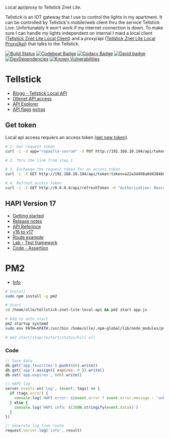 Local api/proxy to Tellstick Znet Lite.

Tellstick is an IOT gateway that I use to control the lights in my apartment. It can be controlled by Tellstick's mobile/web client thru the service Tellstick Live. Unfortunately it won't work if my internet connection is down. To make sure I can handle my lights independent on internal I maid a local client ([Tellstick Znet Lite Local Client](https://github.com/ropaolle/tellstick-znet-lite-local)) and a proxy/api ([Tellstick Znet Lite Local Proxy/Api](https://github.com/ropaolle/tellstick-znet-lite-local-api)) that talks to the Tellstick.

[![Build Status](https://travis-ci.org/ropaolle/tellstick-znet-lite-local-api.svg?branch=master)](https://travis-ci.org/ropaolle/tellstick-znet-lite-local-api)
[![Codebeat Badge](https://codebeat.co/badges/3f625aac-2701-41b1-954b-a83baf42ab2e)](https://codebeat.co/projects/github-com-ropaolle-tellstick-znet-lite-local-api-master)
[![Codacy Badge](https://api.codacy.com/project/badge/Grade/c589a35dd9af482ebf790b20592a6115)](https://www.codacy.com/app/ropaolle/tellstick-znet-lite-local-api?utm_source=github.com&utm_medium=referral&utm_content=ropaolle/tellstick-znet-lite-local-api&utm_campaign=Badge_Grade)
[![David badge](https://david-dm.org/ropaolle/tellstick-znet-lite-local-api.svg)](https://david-dm.org/ropaolle/tellstick-znet-lite-local-api)
[![DevDependencies](https://img.shields.io/david/dev/ropaolle/tellstick-znet-lite-local-api.svg)](https://david-dm.org/ropaolle/tellstick-znet-lite-local-api#info=devDependencies&view=list)
[![Known Vulnerabilities](https://snyk.io/test/github/ropaolle/tellstick-znet-lite-local-api/badge.svg)](https://snyk.io/test/github/ropaolle/tellstick-znet-lite-local-api)

# Tellstick

* [Blogg - Tellstick Local API](http://developer.telldus.com/blog/2016/05/24/local-api-for-tellstick-znet-lite-beta-now-in-public-beta)
* [Ollenet API access](http://192.168.10.104/api)
* [API Explorer](http://api.telldus.com/explore/index)
* [API flags](http://developer.telldus.se/doxygen/group__core.html#gaa732c3323e53d50e893c43492e5660c9) [extras](https://github.com/telldus/telldus/blob/master/examples/python/live/tdtool/tdtool.py)

## Get token

Local api access requiers an access token ([get new token](http://api.telldus.net/localapi/api.html)).

```bash
# 1. Get request token
curl -i -d app="ropaolle-sovrum" -X PUT http://192.168.10.104/api/token

# 2. Thru the link from step 1

# 3. Exchange the request token for an access token
curl -i -X GET http://192.168.10.104/api/token?token=a22a3d498a0d4304b09bf2f2dc7c61b4

# 4. Refresh access token
curl -i -X GET http://0.0.0.0/api/refreshToken -H "Authorization: Bearer eyJhbGciOiJIUzI1NiIsInR5cCI6IkpXVCIsImF1ZCI6IkV4YW1wbGUgYXBwIiwiZXhwIjoxNDUyOTUxNTYyfQ.eyJyZW5ldyI6dHJ1ZSwidHRsIjo4NjQwMH0.HeqoFM6-K5IuQa08Zr9HM9V2TKGRI9VxXlgdsutP7sg"
```

## HAPI Version 17

* [Getting started](https://github.com/sfabriece/hapijs.com/blob/aecc38766cf3c8e16e99e060b05d9c4e57bf0c7d/lib/tutorials/en_US/getting-started.md)
* [Release notes](https://github.com/hapijs/hapi/issues/3658)
* [API Referince](https://github.com/hapijs/hapi/blob/master/API.md)
* [v16 to v17](https://futurestud.io/tutorials/hapi-v17-upgrade-guide-your-move-to-async-await)
* [Route example](https://github.com/hapijs/discuss/issues/597)
* [Lab - Test framework](https://github.com/hapijs/lab)
* [Code - Assertion](https://github.com/hapijs/code/blob/master/API.md)

# PM2

* [Info](https://www.digitalocean.com/community/tutorials/how-to-set-up-a-node-js-application-for-production-on-ubuntu-16-04)

```bash
# Install
sudo npm install -g pm2

# Start
cd /home/olle/tellstick-znet-lite-local-api && pm2 start app.js

# Add to auto start
pm2 startup systemd
sudo env PATH=$PATH:/usr/bin /home/olle/.npm-global/lib/node_modules/pm2/bin/pm2 startup systemd -u olle --hp /home/olle

# pm2 start/stop/restart/status/kill all
```

### Code
```javascript
// Save data
db.get('app.favorites').push(666).write()
db.get('app').assign({ expires: 0 }).write()
db.set('app.expires', 666).write()

// HAPI log
server.events.on('log', (event, tags) => {
  if (tags.error) {
    console.log(`HAPI error: ${event.error ? event.error.message : 'unknown'}`)
  } else {
    console.log(`HAPI info: ${JSON.stringify(event.data)}`)
  }
})

// Generate log from route
request.server.log('info', result)

```
